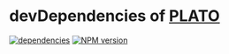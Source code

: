 # devDependencies of [PLATO](https://github.com/platojs/plato)

[![dependencies](https://david-dm.org/platojs/dev-dependencies.svg?style=flat-square)](https://david-dm.org/platojs/dev-dependencies)
[![NPM version](https://img.shields.io/npm/v/plato-dev-dependencies.svg?style=flat-square)](https://npmjs.org/package/plato-dev-dependencies)
